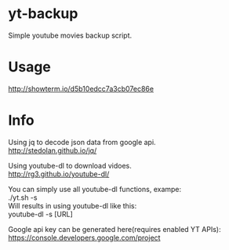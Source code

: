 # yt-backup
Simple youtube movies backup script.

# Usage
http://showterm.io/d5b10edcc7a3cb07ec86e

# Info
Using jq to decode json data from google api.  
http://stedolan.github.io/jq/  
  
Using youtube-dl to download vidoes.  
http://rg3.github.io/youtube-dl/  
  
You can simply use all youtube-dl functions, exampe:  
./yt.sh -s  
Will results in using youtube-dl like this:  
youtube-dl -s [URL]  
  
Google api key can be generated here(requires enabled YT APIs):  
https://console.developers.google.com/project  
